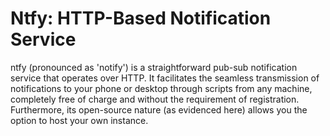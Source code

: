 # Ntfy: HTTP-Based Notification Service

ntfy (pronounced as 'notify') is a straightforward pub-sub notification service that operates over HTTP. It facilitates the seamless transmission of notifications to your phone or desktop through scripts from any machine, completely free of charge and without the requirement of registration. Furthermore, its open-source nature (as evidenced here) allows you the option to host your own instance.
